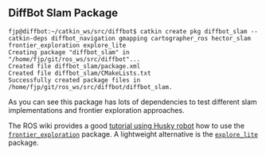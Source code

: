## DiffBot Slam Package

```console
fjp@diffbot:~/catkin_ws/src/diffbot$ catkin create pkg diffbot_slam --catkin-deps diffbot_navigation gmapping cartographer_ros hector_slam frontier_exploration explore_lite
Creating package "diffbot_slam" in "/home/fjp/git/ros_ws/src/diffbot"...
Created file diffbot_slam/package.xml
Created file diffbot_slam/CMakeLists.txt
Successfully created package files in /home/fjp/git/ros_ws/src/diffbot/diffbot_slam.
```

As you can see this package has lots of dependencies to test different slam implementations and frontier exploration approaches.

The ROS wiki provides a good [tutorial using Husky robot](http://wiki.ros.org/husky_navigation/Tutorials/Husky%20Frontier%20Exploration%20Demo) how to use the [`frontier_exploration`](http://wiki.ros.org/frontier_exploration) package. A lightweight alternative is the [`explore_lite`](http://wiki.ros.org/explore_lite) package.
